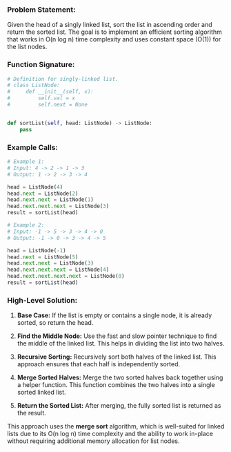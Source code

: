 ### Problem Statement:
Given the head of a singly linked list, sort the list in ascending order and return the sorted list. The goal is to implement an efficient sorting algorithm that works in O(n log n) time complexity and uses constant space (O(1)) for the list nodes.

### Function Signature:
```python
# Definition for singly-linked list.
# class ListNode:
#     def __init__(self, x):
#         self.val = x
#         self.next = None


def sortList(self, head: ListNode) -> ListNode:
    pass
```

### Example Calls:
```python
# Example 1:
# Input: 4 -> 2 -> 1 -> 3
# Output: 1 -> 2 -> 3 -> 4

head = ListNode(4)
head.next = ListNode(2)
head.next.next = ListNode(1)
head.next.next.next = ListNode(3)
result = sortList(head)

# Example 2:
# Input: -1 -> 5 -> 3 -> 4 -> 0
# Output: -1 -> 0 -> 3 -> 4 -> 5

head = ListNode(-1)
head.next = ListNode(5)
head.next.next = ListNode(3)
head.next.next.next = ListNode(4)
head.next.next.next.next = ListNode(0)
result = sortList(head)
```

### High-Level Solution:
1. **Base Case:** If the list is empty or contains a single node, it is already sorted, so return the head.

2. **Find the Middle Node:** Use the fast and slow pointer technique to find the middle of the linked list. This helps in dividing the list into two halves.

3. **Recursive Sorting:** Recursively sort both halves of the linked list. This approach ensures that each half is independently sorted.

4. **Merge Sorted Halves:** Merge the two sorted halves back together using a helper function. This function combines the two halves into a single sorted linked list.

5. **Return the Sorted List:** After merging, the fully sorted list is returned as the result.

This approach uses the **merge sort** algorithm, which is well-suited for linked lists due to its O(n log n) time complexity and the ability to work in-place without requiring additional memory allocation for list nodes.
